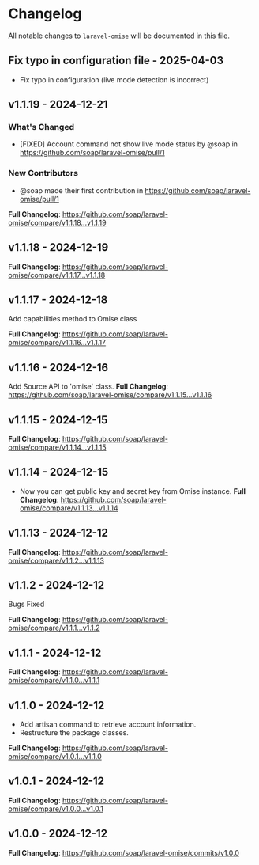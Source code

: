 # Changelog

All notable changes to `laravel-omise` will be documented in this file.

## Fix typo in configuration file - 2025-04-03

- Fix typo in configuration (live mode detection is incorrect)

## v1.1.19 - 2024-12-21

### What's Changed

* [FIXED] Account command not show live mode status by @soap in https://github.com/soap/laravel-omise/pull/1

### New Contributors

* @soap made their first contribution in https://github.com/soap/laravel-omise/pull/1

**Full Changelog**: https://github.com/soap/laravel-omise/compare/v1.1.18...v1.1.19

## v1.1.18 - 2024-12-19

**Full Changelog**: https://github.com/soap/laravel-omise/compare/v1.1.17...v1.1.18

## v1.1.17 - 2024-12-18

Add capabilities method to Omise class

**Full Changelog**: https://github.com/soap/laravel-omise/compare/v1.1.16...v1.1.17

## v1.1.16 - 2024-12-16

Add Source API to 'omise' class.
**Full Changelog**: https://github.com/soap/laravel-omise/compare/v1.1.15...v1.1.16

## v1.1.15 - 2024-12-15

**Full Changelog**: https://github.com/soap/laravel-omise/compare/v1.1.14...v1.1.15

## v1.1.14 - 2024-12-15

- Now you can get public key and secret key from Omise instance.
  **Full Changelog**: https://github.com/soap/laravel-omise/compare/v1.1.13...v1.1.14

## v1.1.13 - 2024-12-12

**Full Changelog**: https://github.com/soap/laravel-omise/compare/v1.1.2...v1.1.13

## v1.1.2 - 2024-12-12

Bugs Fixed

**Full Changelog**: https://github.com/soap/laravel-omise/compare/v1.1.1...v1.1.2

## v1.1.1 - 2024-12-12

**Full Changelog**: https://github.com/soap/laravel-omise/compare/v1.1.0...v1.1.1

## v1.1.0 - 2024-12-12

- Add artisan command to retrieve account information.
- Restructure the package classes.

**Full Changelog**: https://github.com/soap/laravel-omise/compare/v1.0.1...v1.1.0

## v1.0.1 - 2024-12-12

**Full Changelog**: https://github.com/soap/laravel-omise/compare/v1.0.0...v1.0.1

## v1.0.0 - 2024-12-12

**Full Changelog**: https://github.com/soap/laravel-omise/commits/v1.0.0
